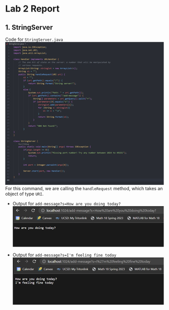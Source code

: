 # Lab 2 Report

## 1. StringServer
Code for `StringServer.java` <br />
![Code for StringServer.java](stringserver_code.png) <br />
For this command, we are calling the `handleRequest` method, which takes an object of type `URI`.

- Output for `add-message?s=How are you doing today?`
![How are you doing today?](stringserver_output1.png) 

- Output for `add-message?s=I'm feeling fine today`
![I'm feeling fine today](output2.png) 

